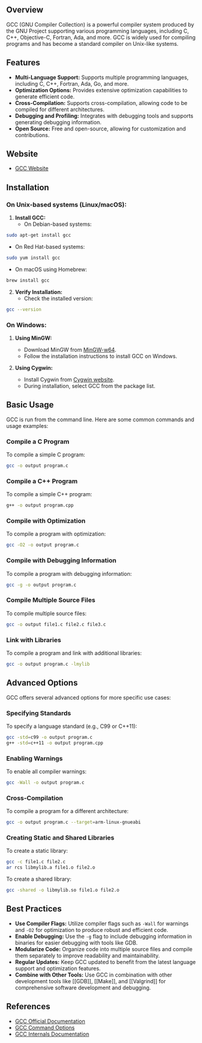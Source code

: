 ## Overview
GCC (GNU Compiler Collection) is a powerful compiler system produced by the GNU Project supporting various programming languages, including C, C++, Objective-C, Fortran, Ada, and more. GCC is widely used for compiling programs and has become a standard compiler on Unix-like systems.

## Features
- **Multi-Language Support:** Supports multiple programming languages, including C, C++, Fortran, Ada, Go, and more.
- **Optimization Options:** Provides extensive optimization capabilities to generate efficient code.
- **Cross-Compilation:** Supports cross-compilation, allowing code to be compiled for different architectures.
- **Debugging and Profiling:** Integrates with debugging tools and supports generating debugging information.
- **Open Source:** Free and open-source, allowing for customization and contributions.

## Website
- [GCC Website](https://gcc.gnu.org/)

## Installation

### On Unix-based systems (Linux/macOS):
1. **Install GCC:**
   - On Debian-based systems:
```sh
sudo apt-get install gcc
```
   - On Red Hat-based systems:
```sh
sudo yum install gcc
```
   - On macOS using Homebrew:
```sh
brew install gcc
```

2. **Verify Installation:**
   - Check the installed version:
```sh
gcc --version
```

### On Windows:
1. **Using MinGW:**
   - Download MinGW from [MinGW-w64](http://mingw-w64.org/doku.php).
   - Follow the installation instructions to install GCC on Windows.

2. **Using Cygwin:**
   - Install Cygwin from [Cygwin website](https://cygwin.com/install.html).
   - During installation, select GCC from the package list.

## Basic Usage
GCC is run from the command line. Here are some common commands and usage examples:

### Compile a C Program
To compile a simple C program:
```sh
gcc -o output program.c
```

### Compile a C++ Program
To compile a simple C++ program:
```sh
g++ -o output program.cpp
```

### Compile with Optimization
To compile a program with optimization:
```sh
gcc -O2 -o output program.c
```

### Compile with Debugging Information
To compile a program with debugging information:
```sh
gcc -g -o output program.c
```

### Compile Multiple Source Files
To compile multiple source files:
```sh
gcc -o output file1.c file2.c file3.c
```

### Link with Libraries
To compile a program and link with additional libraries:
```sh
gcc -o output program.c -lmylib
```

## Advanced Options
GCC offers several advanced options for more specific use cases:

### Specifying Standards
To specify a language standard (e.g., C99 or C++11):
```sh
gcc -std=c99 -o output program.c
g++ -std=c++11 -o output program.cpp
```

### Enabling Warnings
To enable all compiler warnings:
```sh
gcc -Wall -o output program.c
```

### Cross-Compilation
To compile a program for a different architecture:
```sh
gcc -o output program.c --target=arm-linux-gnueabi
```

### Creating Static and Shared Libraries
To create a static library:
```sh
gcc -c file1.c file2.c
ar rcs libmylib.a file1.o file2.o
```

To create a shared library:
```sh
gcc -shared -o libmylib.so file1.o file2.o
```

## Best Practices
- **Use Compiler Flags:** Utilize compiler flags such as `-Wall` for warnings and `-O2` for optimization to produce robust and efficient code.
- **Enable Debugging:** Use the `-g` flag to include debugging information in binaries for easier debugging with tools like GDB.
- **Modularize Code:** Organize code into multiple source files and compile them separately to improve readability and maintainability.
- **Regular Updates:** Keep GCC updated to benefit from the latest language support and optimization features.
- **Combine with Other Tools:** Use GCC in combination with other development tools like [[GDB]], [[Make]], and [[Valgrind]] for comprehensive software development and debugging.

## References
- [GCC Official Documentation](https://gcc.gnu.org/onlinedocs/)
- [GCC Command Options](https://gcc.gnu.org/onlinedocs/gcc/Option-Summary.html)
- [GCC Internals Documentation](https://gcc.gnu.org/onlinedocs/gccint/)

